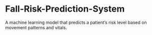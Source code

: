 # Fall-Risk-Prediction-System
A machine learning model that predicts a patient’s risk level based on movement patterns and vitals. 
